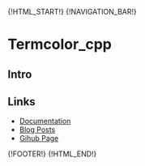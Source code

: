 {!HTML_START!}
{!NAVIGATION_BAR!}

# Termcolor_cpp

## Intro 

## Links

* [Documentation](./doxygen/index.html)
* [Blog Posts](./posts/)
* [Gihub Page](https://www.github.com/AmazingCow-Libs/Termcolor_cpp/)


{!FOOTER!}
{!HTML_END!}
